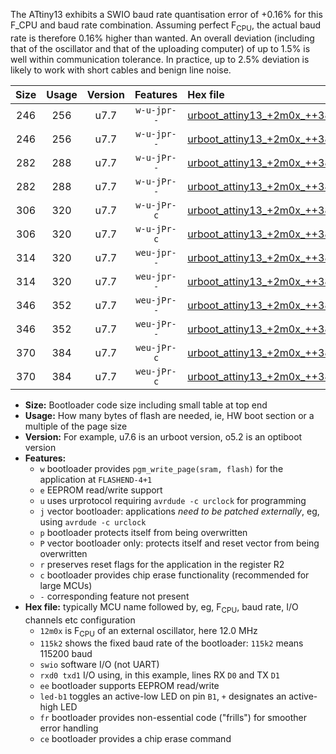 The ATtiny13 exhibits a SWIO baud rate quantisation error of +0.16% for this F_CPU and baud rate combination. Assuming perfect F<sub>CPU</sub>, the actual baud rate is therefore 0.16% higher than wanted. An overall deviation (including that of the oscillator and that of the uploading computer) of up to 1.5% is well within communication tolerance. In practice, up to 2.5% deviation is likely to work with short cables and benign line noise.

|Size|Usage|Version|Features|Hex file|
|:-:|:-:|:-:|:-:|:--|
|246|256|u7.7|`w-u-jpr--`|[urboot_attiny13_+2m0x_++38k4_swio_rxb0_txb1_led+b2.hex](https://raw.githubusercontent.com/stefanrueger/urboot.hex/main/cores/microcore/attiny13/external_oscillator/fcpu_+2m0x/br_++38k4/urboot_attiny13_+2m0x_++38k4_swio_rxb0_txb1_led+b2.hex)|
|246|256|u7.7|`w-u-jpr--`|[urboot_attiny13_+2m0x_++38k4_swio_rxb1_txb0_led+b2.hex](https://raw.githubusercontent.com/stefanrueger/urboot.hex/main/cores/microcore/attiny13/external_oscillator/fcpu_+2m0x/br_++38k4/urboot_attiny13_+2m0x_++38k4_swio_rxb1_txb0_led+b2.hex)|
|282|288|u7.7|`w-u-jPr--`|[urboot_attiny13_+2m0x_++38k4_swio_rxb0_txb1_led+b2_fr.hex](https://raw.githubusercontent.com/stefanrueger/urboot.hex/main/cores/microcore/attiny13/external_oscillator/fcpu_+2m0x/br_++38k4/urboot_attiny13_+2m0x_++38k4_swio_rxb0_txb1_led+b2_fr.hex)|
|282|288|u7.7|`w-u-jPr--`|[urboot_attiny13_+2m0x_++38k4_swio_rxb1_txb0_led+b2_fr.hex](https://raw.githubusercontent.com/stefanrueger/urboot.hex/main/cores/microcore/attiny13/external_oscillator/fcpu_+2m0x/br_++38k4/urboot_attiny13_+2m0x_++38k4_swio_rxb1_txb0_led+b2_fr.hex)|
|306|320|u7.7|`w-u-jPr-c`|[urboot_attiny13_+2m0x_++38k4_swio_rxb0_txb1_led+b2_fr_ce.hex](https://raw.githubusercontent.com/stefanrueger/urboot.hex/main/cores/microcore/attiny13/external_oscillator/fcpu_+2m0x/br_++38k4/urboot_attiny13_+2m0x_++38k4_swio_rxb0_txb1_led+b2_fr_ce.hex)|
|306|320|u7.7|`w-u-jPr-c`|[urboot_attiny13_+2m0x_++38k4_swio_rxb1_txb0_led+b2_fr_ce.hex](https://raw.githubusercontent.com/stefanrueger/urboot.hex/main/cores/microcore/attiny13/external_oscillator/fcpu_+2m0x/br_++38k4/urboot_attiny13_+2m0x_++38k4_swio_rxb1_txb0_led+b2_fr_ce.hex)|
|314|320|u7.7|`weu-jpr--`|[urboot_attiny13_+2m0x_++38k4_swio_rxb0_txb1_ee_led+b2.hex](https://raw.githubusercontent.com/stefanrueger/urboot.hex/main/cores/microcore/attiny13/external_oscillator/fcpu_+2m0x/br_++38k4/urboot_attiny13_+2m0x_++38k4_swio_rxb0_txb1_ee_led+b2.hex)|
|314|320|u7.7|`weu-jpr--`|[urboot_attiny13_+2m0x_++38k4_swio_rxb1_txb0_ee_led+b2.hex](https://raw.githubusercontent.com/stefanrueger/urboot.hex/main/cores/microcore/attiny13/external_oscillator/fcpu_+2m0x/br_++38k4/urboot_attiny13_+2m0x_++38k4_swio_rxb1_txb0_ee_led+b2.hex)|
|346|352|u7.7|`weu-jPr--`|[urboot_attiny13_+2m0x_++38k4_swio_rxb0_txb1_ee_led+b2_fr.hex](https://raw.githubusercontent.com/stefanrueger/urboot.hex/main/cores/microcore/attiny13/external_oscillator/fcpu_+2m0x/br_++38k4/urboot_attiny13_+2m0x_++38k4_swio_rxb0_txb1_ee_led+b2_fr.hex)|
|346|352|u7.7|`weu-jPr--`|[urboot_attiny13_+2m0x_++38k4_swio_rxb1_txb0_ee_led+b2_fr.hex](https://raw.githubusercontent.com/stefanrueger/urboot.hex/main/cores/microcore/attiny13/external_oscillator/fcpu_+2m0x/br_++38k4/urboot_attiny13_+2m0x_++38k4_swio_rxb1_txb0_ee_led+b2_fr.hex)|
|370|384|u7.7|`weu-jPr-c`|[urboot_attiny13_+2m0x_++38k4_swio_rxb0_txb1_ee_led+b2_fr_ce.hex](https://raw.githubusercontent.com/stefanrueger/urboot.hex/main/cores/microcore/attiny13/external_oscillator/fcpu_+2m0x/br_++38k4/urboot_attiny13_+2m0x_++38k4_swio_rxb0_txb1_ee_led+b2_fr_ce.hex)|
|370|384|u7.7|`weu-jPr-c`|[urboot_attiny13_+2m0x_++38k4_swio_rxb1_txb0_ee_led+b2_fr_ce.hex](https://raw.githubusercontent.com/stefanrueger/urboot.hex/main/cores/microcore/attiny13/external_oscillator/fcpu_+2m0x/br_++38k4/urboot_attiny13_+2m0x_++38k4_swio_rxb1_txb0_ee_led+b2_fr_ce.hex)|

- **Size:** Bootloader code size including small table at top end
- **Usage:** How many bytes of flash are needed, ie, HW boot section or a multiple of the page size
- **Version:** For example, u7.6 is an urboot version, o5.2 is an optiboot version
- **Features:**
  + `w` bootloader provides `pgm_write_page(sram, flash)` for the application at `FLASHEND-4+1`
  + `e` EEPROM read/write support
  + `u` uses urprotocol requiring `avrdude -c urclock` for programming
  + `j` vector bootloader: applications *need to be patched externally*, eg, using `avrdude -c urclock`
  + `p` bootloader protects itself from being overwritten
  + `P` vector bootloader only: protects itself and reset vector from being overwritten
  + `r` preserves reset flags for the application in the register R2
  + `c` bootloader provides chip erase functionality (recommended for large MCUs)
  + `-` corresponding feature not present
- **Hex file:** typically MCU name followed by, eg, F<sub>CPU</sub>, baud rate, I/O channels etc configuration
  + `12m0x` is F<sub>CPU</sub> of an external oscillator, here 12.0 MHz
  + `115k2` shows the fixed baud rate of the bootloader: `115k2` means 115200 baud
  + `swio` software I/O (not UART)
  + `rxd0 txd1` I/O using, in this example, lines RX `D0` and TX `D1`
  + `ee` bootloader supports EEPROM read/write
  + `led-b1` toggles an active-low LED on pin `B1`, `+` designates an active-high LED
  + `fr` bootloader provides non-essential code ("frills") for smoother error handling
  + `ce` bootloader provides a chip erase command

